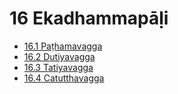 

# 16 Ekadhammapāḷi

* [16.1 Paṭhamavagga](16/16.1.md)
* [16.2 Dutiyavagga](16/16.2.md)
* [16.3 Tatiyavagga](16/16.3.md)
* [16.4 Catutthavagga](16/16.4.md)



